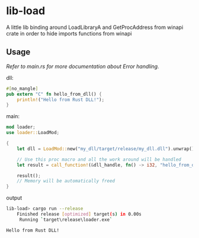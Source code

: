 # lib-load
A little lib binding around LoadLibraryA and GetProcAddress from winapi crate in order to hide imports functions from winapi

## Usage
*Refer to main.rs for more documentation about Error handling.*

dll:
```rs
#[no_mangle]
pub extern "C" fn hello_from_dll() {
    println!("Hello from Rust DLL!");
}
```

main:
```rs
mod loader;
use loader::LoadMod;

{
    let dll = LoadMod::new("my_dll/target/release/my_dll.dll").unwrap();

    // Use this proc macro and all the work around will be handled
    let result = call_function!(&dll_handle, fn() -> i32, "hello_from_dll!");

    result();
    // Memory will be automatically freed
}
```

output
```bash
lib-load> cargo run --release
    Finished release [optimized] target(s) in 0.00s
     Running `target\release\loader.exe`

Hello from Rust DLL!
```
